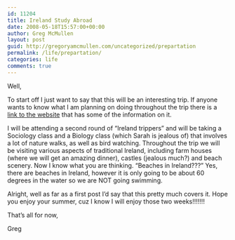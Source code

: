 ```yaml
---
id: 11204
title: Ireland Study Abroad
date: 2008-05-18T15:57:00+00:00
author: Greg McMullen
layout: post
guid: http://gregoryamcmullen.com/uncategorized/prepartation
permalink: /life/prepartation/
categories: life
comments: true
---
```


Well,

To start off I just want to say that this will be an interesting trip. If anyone wants to know what I am planning on doing throughout the trip there is a [link to the website](http://www.thegreenpicnic.com/Studenttours.html) that has some of the information on it.

I will be attending a second round of &#8220;Ireland trippers&#8221; and will be taking a Sociology class and a Biology class (which Sarah is jealous of) that involves a lot of nature walks, as well as bird watching. Throughout the trip we will be visiting various aspects of traditional Ireland, including farm houses (where we will get an amazing dinner), castles (jealous much?) and beach scenery. Now I know what you are thinking. &#8220;Beaches in Ireland???&#8221; Yes, there are beaches in Ireland, however it is only going to be about 60 degrees in the water so we are NOT going swimming.

Alright, well as far as a first post I&#8217;d say that this pretty much covers it. Hope you enjoy your summer, cuz I know I will enjoy those two weeks!!!!!!!

That&#8217;s all for now,
  
Greg